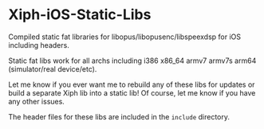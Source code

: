 # Xiph-iOS-Static-Libs
Compiled static fat libraries for libopus/libopusenc/libspeexdsp for iOS including headers.

Static fat libs work for all archs including i386 x86_64 armv7 armv7s arm64 (simulator/real device/etc).

Let me know if you ever want me to rebuild any of these libs for updates or build a separate Xiph lib into a static lib! Of course, let me know if you have any other issues.

The header files for these libs are included in the `include` directory.
